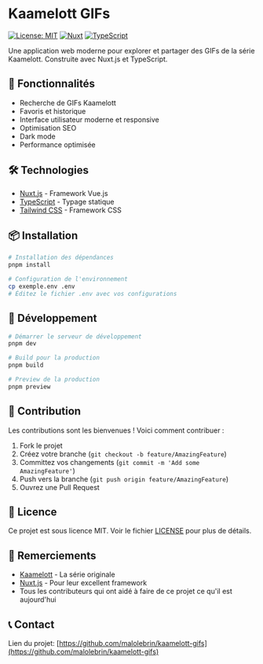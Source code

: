 # Kaamelott GIFs

[![License: MIT](https://img.shields.io/badge/License-MIT-yellow.svg)](https://opensource.org/licenses/MIT)
[![Nuxt](https://img.shields.io/badge/Nuxt-3.0.0-green.svg)](https://nuxt.com)
[![TypeScript](https://img.shields.io/badge/TypeScript-5.0.0-blue.svg)](https://www.typescriptlang.org/)

Une application web moderne pour explorer et partager des GIFs de la série Kaamelott. Construite avec Nuxt.js et TypeScript.

## 🚀 Fonctionnalités

- Recherche de GIFs Kaamelott
- Favoris et historique
- Interface utilisateur moderne et responsive
- Optimisation SEO
- Dark mode
- Performance optimisée

## 🛠️ Technologies

- [Nuxt.js](https://nuxt.com) - Framework Vue.js
- [TypeScript](https://www.typescriptlang.org/) - Typage statique
- [Tailwind CSS](https://tailwindcss.com) - Framework CSS

## 📦 Installation

```bash
# Installation des dépendances
pnpm install

# Configuration de l'environnement
cp exemple.env .env
# Éditez le fichier .env avec vos configurations
```

## 🚀 Développement

```bash
# Démarrer le serveur de développement
pnpm dev

# Build pour la production
pnpm build

# Preview de la production
pnpm preview
```

## 🤝 Contribution

Les contributions sont les bienvenues ! Voici comment contribuer :

1. Fork le projet
2. Créez votre branche (`git checkout -b feature/AmazingFeature`)
3. Committez vos changements (`git commit -m 'Add some AmazingFeature'`)
4. Push vers la branche (`git push origin feature/AmazingFeature`)
5. Ouvrez une Pull Request

## 📝 Licence

Ce projet est sous licence MIT. Voir le fichier [LICENSE](LICENSE) pour plus de détails.

## 🙏 Remerciements

- [Kaamelott](https://www.kaamelott.com) - La série originale
- [Nuxt.js](https://nuxt.com) - Pour leur excellent framework
- Tous les contributeurs qui ont aidé à faire de ce projet ce qu'il est aujourd'hui

## 📞 Contact

Lien du projet: [https://github.com/malolebrin/kaamelott-gifs](https://github.com/malolebrin/kaamelott-gifs)
